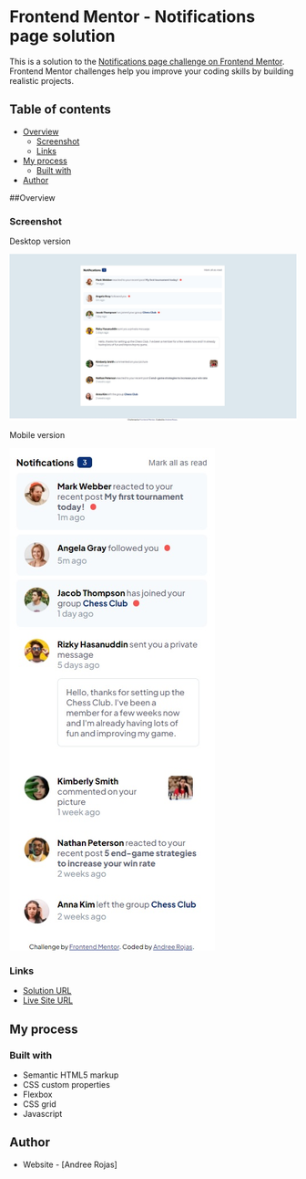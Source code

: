 # Frontend Mentor - Notifications page solution

This is a solution to the [Notifications page challenge on Frontend Mentor](https://www.frontendmentor.io/challenges/notifications-page-DqK5QAmKbC). Frontend Mentor challenges help you improve your coding skills by building realistic projects. 

## Table of contents

- [Overview](#overview)
  - [Screenshot](#screenshot)
  - [Links](#links)
- [My process](#my-process)
  - [Built with](#built-with)
- [Author](#author)

##Overview

### Screenshot

Desktop version

![](./desktop-version.jpg)

Mobile version

![](./mobile-version.jpg)

### Links

- [Solution URL](https://github.com/andreerojas/andreerojas-FrontEndMentor_Challenge_9.git)
- [Live Site URL](https://andreerojas.github.io/andreerojas-FrontEndMentor_Challenge_9/)


## My process
### Built with

- Semantic HTML5 markup
- CSS custom properties
- Flexbox
- CSS grid
- Javascript

## Author

- Website - [Andree Rojas]